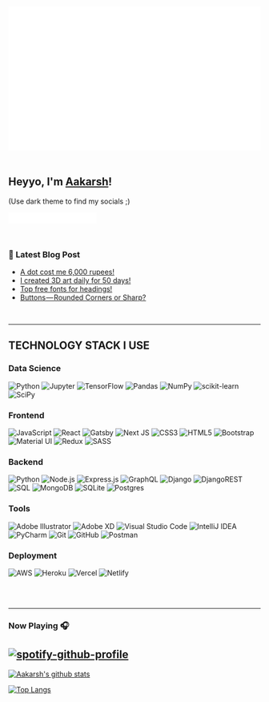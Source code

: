 <img src="https://github.com/Aakarsh-B/trying-repos/blob/master/Colorful%20Simple%20Science%20Class%20Education%20Presentation.png">
<br/>
<br/>

## Heyyo, I'm <a href="https://aakarsh.me" target="_blank">Aakarsh</a>!
(Use dark theme to find my socials ;)

<a href="https://aakarsh.me" target="_blank"><img align="left" alt="aakarsh.me" width="22px" src="https://github.com/Aakarsh-B/trying-repos/blob/master/www.svg" /></a>
<a href="https://linkedin.com/in/aakarshb" target="_blank"><img align="left" alt="Aakarsh B | LinkedIn" width="22px" src="https://github.com/Aakarsh-B/trying-repos/blob/master/linkedin.svg" />
<a href="https://behance.net/aakarshb" target="_blank"><img align="left" alt="Aakarsh B | Behance" width="22px" src="https://github.com/Aakarsh-B/trying-repos/blob/master/behance.svg" />
<a href="https://dribbble.com/aakarshb" target="_blank"><img align="left" alt="Aakarsh B | Dribbble" width="22px" src="https://github.com/Aakarsh-B/trying-repos/blob/master/dribbble.svg" />
<a href="https://instagram.com/_.aakarsh._" target="_blank"><img align="left" alt="Aakarsh B | Instagram" width="22px" src="https://github.com/Aakarsh-B/trying-repos/blob/master/insta.svg" />
<a href="https://twitter.com/Aakarsh-Bhttps://www.w3.org/html/" target="_blank"><img align="left" alt="Aakarsh B | Twitter" width="22px" src="https://github.com/Aakarsh-B/trying-repos/blob/master/twitter.svg" />
<a href="https://medium.com/@aakarshbiju" target="_blank"><img align="left" alt="Aakarsh B | Medium" width="22px" src="https://github.com/Aakarsh-B/trying-repos/blob/master/medium.svg" />
<a href="https://dev.to/aakarshb" target="_blank"><img align="left" alt="dev to aakarsh" width="22px" src="https://github.com/Aakarsh-B/trying-repos/blob/master/dev-badge.svg" /></a>

<br />
<br />
<br />

### 📕 Latest Blog Post

<!-- BLOG-POST-LIST:START -->
- [A dot cost me 6,000 rupees!](https://aakarshbiju.medium.com/a-dot-cost-me-6-000-rupees-3f519595f86f?source=rss-f82fcec8502a------2)
- [I created 3D art daily for 50 days!](https://medium.com/creativcuckoo/i-created-3d-art-daily-for-50-days-bbea3ec4a01f?source=rss-f82fcec8502a------2)
- [Top free fonts for headings!](https://medium.com/creativcuckoo/top-free-fonts-for-headings-40afb244181?source=rss-f82fcec8502a------2)
- [Buttons — Rounded Corners or Sharp?](https://medium.com/creativcuckoo/buttons-rounded-corners-or-sharp-29109966a63c?source=rss-f82fcec8502a------2)
<!-- BLOG-POST-LIST:END -->
<br />


---
## TECHNOLOGY STACK I USE
 
### Data Science
![Python](https://img.shields.io/badge/-Python-000?&logo=Python)
![Jupyter](https://img.shields.io/badge/Jupyter-%23F37626.svg?style=for-the-badge&logo=Jupyter&logoColor=white)
![TensorFlow](https://img.shields.io/badge/-TensorFlow-000?&logo=TensorFlow)
![Pandas](https://img.shields.io/badge/pandas-%23150458.svg?style=for-the-badge&logo=pandas&logoColor=white)
![NumPy](https://img.shields.io/badge/numpy-%23013243.svg?style=for-the-badge&logo=numpy&logoColor=white)
![scikit-learn](https://img.shields.io/badge/scikit--learn-%23F7931E.svg?style=for-the-badge&logo=scikit-learn&logoColor=white)
![SciPy](https://img.shields.io/badge/SciPy-%230C55A5.svg?style=for-the-badge&logo=scipy&logoColor=%white)
 
 
 ### Frontend

![JavaScript](https://img.shields.io/badge/-JavaScript-000?&logo=JavaScript)
![React](https://img.shields.io/badge/react-%2320232a.svg?style=for-the-badge&logo=react&logoColor=%2361DAFB)
![Gatsby](https://img.shields.io/badge/Gatsby-%23663399.svg?style=for-the-badge&logo=gatsby&logoColor=white)
![Next JS](https://img.shields.io/badge/nextjs-%23000000.svg?style=for-the-badge&logo=next.js&logoColor=white)
![CSS3](https://img.shields.io/badge/css3-%231572B6.svg?style=for-the-badge&logo=css3&logoColor=white)
![HTML5](https://img.shields.io/badge/html5-%23E34F26.svg?style=for-the-badge&logo=html5&logoColor=white)
![Bootstrap](https://img.shields.io/badge/bootstrap-%23563D7C.svg?style=for-the-badge&logo=bootstrap&logoColor=white)
![Material UI](https://img.shields.io/badge/materialui-%230081CB.svg?style=for-the-badge&logo=material-ui&logoColor=white)
![Redux](https://img.shields.io/badge/redux-%23593d88.svg?style=for-the-badge&logo=redux&logoColor=white)
![SASS](https://img.shields.io/badge/SASS-hotpink.svg?style=for-the-badge&logo=SASS&logoColor=white)

### Backend
![Python](https://img.shields.io/badge/-Python-000?&logo=Python)
![Node.js](https://img.shields.io/badge/-Node.js-000?&logo=node.js)
![Express.js](https://img.shields.io/badge/express.js-%23404d59.svg?style=for-the-badge&logo=express&logoColor=%2361DAFB)
![GraphQL](https://img.shields.io/badge/-GraphQL-E10098?style=for-the-badge&logo=graphql)
![Django](https://img.shields.io/badge/django-%23092E20.svg?style=for-the-badge&logo=django&logoColor=white)
![DjangoREST](https://img.shields.io/badge/DJANGO-REST-ff1709?style=for-the-badge&logo=django&logoColor=white&color=ff1709&labelColor=gray)
![SQL](https://img.shields.io/badge/-SQL-000?&logo=MySQL)
![MongoDB](https://img.shields.io/badge/MongoDB-%234ea94b.svg?style=for-the-badge&logo=mongodb&logoColor=white)
![SQLite](https://img.shields.io/badge/sqlite-%2307405e.svg?style=for-the-badge&logo=sqlite&logoColor=white)
![Postgres](https://img.shields.io/badge/postgres-%23316192.svg?style=for-the-badge&logo=postgresql&logoColor=white)
 

### Tools

![Adobe Illustrator](https://img.shields.io/badge/adobeillustrator-%23FF9A00.svg?style=for-the-badge&logo=adobeillustrator&logoColor=white)
![Adobe XD](https://img.shields.io/badge/adobexd-%23FF26BE.svg?style=for-the-badge&logo=adobexd&logoColor=white)
![Visual Studio Code](https://img.shields.io/badge/VisualStudioCode-0078d7.svg?style=for-the-badge&logo=visual-studio-code&logoColor=white)
![IntelliJ IDEA](https://img.shields.io/badge/IntelliJIDEA-000000.svg?style=for-the-badge&logo=intellij-idea&logoColor=white)
![PyCharm](https://img.shields.io/badge/pycharm-143?style=for-the-badge&logo=pycharm&logoColor=black&color=black&labelColor=green)
![Git](https://img.shields.io/badge/git-%23F05033.svg?style=for-the-badge&logo=git&logoColor=white)
![GitHub](https://img.shields.io/badge/github-%23121011.svg?style=for-the-badge&logo=github&logoColor=white)
![Postman](https://img.shields.io/badge/Postman-FF6C37?style=for-the-badge&logo=postman&logoColor=red)
 
 ### Deployment
 ![AWS](https://img.shields.io/badge/AWS-%23FF9900.svg?style=for-the-badge&logo=amazon-aws&logoColor=white)
 ![Heroku](https://img.shields.io/badge/heroku-%23430098.svg?style=for-the-badge&logo=heroku&logoColor=white)
![Vercel](https://img.shields.io/badge/vercel-%23000000.svg?style=for-the-badge&logo=vercel&logoColor=white)
![Netlify](https://img.shields.io/badge/netlify-%23000000.svg?style=for-the-badge&logo=netlify&logoColor=#00C7B7)

<br />
<br />

---



### Now Playing 🎧
[![spotify-github-profile](https://spotify-github-profile.vercel.app/api/view?uid=h5xclfcr1nr4olu6tj2hx4hij&cover_image=false&theme=default)](https://github.com/kittinan/spotify-github-profile)
<br/>
---

[![Aakarsh's github stats](https://github-readme-stats.vercel.app/api?username=arielBravo123&include_all_commits=true&count_private=true&show_icons=true&line_height=20&title_color=FFFFFF&icon_color=FFFFFF&text_color=FFFFFF&bg_color=0D1117)](https://github.com/anuraghazra/github-readme-stats)
  
  [![Top Langs](https://github-readme-stats.vercel.app/api/top-langs/?username=arielBravo123&langs_count=8&title_color=FFFFFF&icon_color=FFFFFF&text_color=FFFFFF&bg_color=0D1117)](https://github.com/anuraghazra/github-readme-stats)
